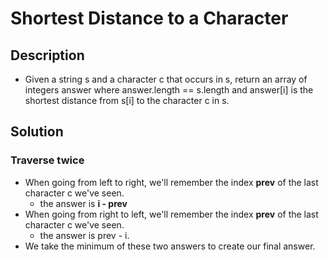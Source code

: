 # Shortest Distance to a Character

## Description

* Given a string s and a character c that occurs in s, return an array of integers answer where answer.length == s.length and answer[i] is the shortest distance from s[i] to the character c in s.

## Solution

### Traverse twice

* When going from left to right, we'll remember the index **prev** of the last character c we've seen.
  * the answer is **i - prev**
* When going from right to left, we'll remember the index **prev** of the last character c we've seen.
  * the answer is prev - i.
* We take the minimum of these two answers to create our final answer.
